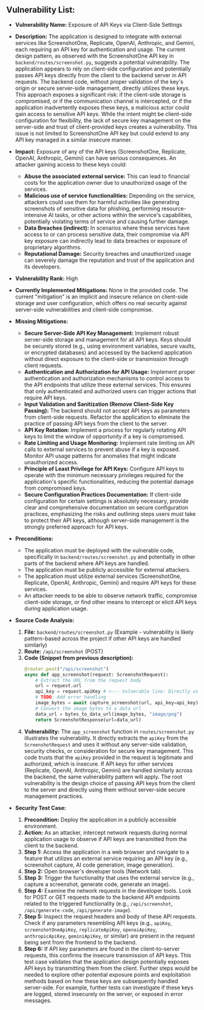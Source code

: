 ## Vulnerability List:

- **Vulnerability Name:** Exposure of API Keys via Client-Side Settings

- **Description:** The application is designed to integrate with external services like ScreenshotOne, Replicate, OpenAI, Anthropic, and Gemini, each requiring an API key for authentication and usage. The current design pattern, as observed with the ScreenshotOne API key in `backend/routes/screenshot.py`, suggests a potential vulnerability. The application appears to rely on client-side configuration and potentially passes API keys directly from the client to the backend server in API requests. The backend code, without proper validation of the key's origin or secure server-side management, directly utilizes these keys. This approach exposes a significant risk: if the client-side storage is compromised, or if the communication channel is intercepted, or if the application inadvertently exposes these keys, a malicious actor could gain access to sensitive API keys. While the intent might be client-side configuration for flexibility, the lack of secure key management on the server-side and trust of client-provided keys creates a vulnerability. This issue is not limited to ScreenshotOne API key but could extend to any API key managed in a similar insecure manner.

- **Impact:**  Exposure of any of the API keys (ScreenshotOne, Replicate, OpenAI, Anthropic, Gemini) can have serious consequences. An attacker gaining access to these keys could:
    - **Abuse the associated external service:**  This can lead to financial costs for the application owner due to unauthorized usage of the services.
    - **Malicious use of service functionalities:** Depending on the service, attackers could use them for harmful activities like generating screenshots of sensitive data for phishing, performing resource-intensive AI tasks, or other actions within the service's capabilities, potentially violating terms of service and causing further damage.
    - **Data Breaches (indirect):** In scenarios where these services have access to or can process sensitive data, their compromise via API key exposure can indirectly lead to data breaches or exposure of proprietary algorithms.
    - **Reputational Damage:** Security breaches and unauthorized usage can severely damage the reputation and trust of the application and its developers.

- **Vulnerability Rank:** High

- **Currently Implemented Mitigations:** None in the provided code. The current "mitigation" is an implicit and insecure reliance on client-side storage and user configuration, which offers no real security against server-side vulnerabilities and client-side compromise.

- **Missing Mitigations:**
    - **Secure Server-Side API Key Management:** Implement robust server-side storage and management for all API keys. Keys should be securely stored (e.g., using environment variables, secure vaults, or encrypted databases) and accessed by the backend application without direct exposure to the client-side or transmission through client requests.
    - **Authentication and Authorization for API Usage:** Implement proper authentication and authorization mechanisms to control access to the API endpoints that utilize these external services. This ensures that only authenticated and authorized users can trigger actions that require API keys.
    - **Input Validation and Sanitization (Remove Client-Side Key Passing):**  The backend should not accept API keys as parameters from client-side requests. Refactor the application to eliminate the practice of passing API keys from the client to the server.
    - **API Key Rotation:** Implement a process for regularly rotating API keys to limit the window of opportunity if a key is compromised.
    - **Rate Limiting and Usage Monitoring:** Implement rate limiting on API calls to external services to prevent abuse if a key is exposed. Monitor API usage patterns for anomalies that might indicate unauthorized access.
    - **Principle of Least Privilege for API Keys:**  Configure API keys to operate with the minimum necessary privileges required for the application's specific functionalities, reducing the potential damage from compromised keys.
    - **Secure Configuration Practices Documentation:** If client-side configuration for certain settings is absolutely necessary, provide clear and comprehensive documentation on secure configuration practices, emphasizing the risks and outlining steps users must take to protect their API keys, although server-side management is the strongly preferred approach for API keys.

- **Preconditions:**
    - The application must be deployed with the vulnerable code, specifically in `backend/routes/screenshot.py` and potentially in other parts of the backend where API keys are handled.
    - The application must be publicly accessible for external attackers.
    - The application must utilize external services (ScreenshotOne, Replicate, OpenAI, Anthropic, Gemini) and require API keys for these services.
    - An attacker needs to be able to observe network traffic, compromise client-side storage, or find other means to intercept or elicit API keys during application usage.

- **Source Code Analysis:**

    1. **File:** `backend/routes/screenshot.py` (Example - vulnerability is likely pattern-based across the project if other API keys are handled similarly)
    2. **Route:** `/api/screenshot` (POST)
    3. **Code (Snippet from previous description):**
       ```python
       @router.post("/api/screenshot")
       async def app_screenshot(request: ScreenshotRequest):
           # Extract the URL from the request body
           url = request.url
           api_key = request.apiKey # <--- Vulnerable line: Directly using apiKey from request
           # TODO: Add error handling
           image_bytes = await capture_screenshot(url, api_key=api_key)
           # Convert the image bytes to a data url
           data_url = bytes_to_data_url(image_bytes, "image/png")
           return ScreenshotResponse(url=data_url)
       ```
    4. **Vulnerability:** The `app_screenshot` function in `routes/screenshot.py` illustrates the vulnerability. It directly extracts the `apiKey` from the `ScreenshotRequest` and uses it without any server-side validation, security checks, or consideration for secure key management. This code trusts that the `apiKey` provided in the request is legitimate and authorized, which is insecure. If API keys for other services (Replicate, OpenAI, Anthropic, Gemini) are handled similarly across the backend, the same vulnerability pattern will apply. The root vulnerability is the design choice of passing API keys from the client to the server and directly using them without server-side secure management practices.

- **Security Test Case:**

    1. **Precondition:** Deploy the application in a publicly accessible environment.
    2. **Action:** As an attacker, intercept network requests during normal application usage to observe if API keys are transmitted from the client to the backend.
    3. **Step 1:** Access the application in a web browser and navigate to a feature that utilizes an external service requiring an API key (e.g., screenshot capture, AI code generation, image generation).
    4. **Step 2:** Open browser's developer tools (Network tab).
    5. **Step 3:** Trigger the functionality that uses the external service (e.g., capture a screenshot, generate code, generate an image).
    6. **Step 4:** Examine the network requests in the developer tools. Look for POST or GET requests made to the backend API endpoints related to the triggered functionality (e.g., `/api/screenshot`, `/api/generate-code`, `/api/generate-image`).
    7. **Step 5:** Inspect the request headers and body of these API requests. Check if any parameters resembling API keys (e.g., `apiKey`, `screenshotOneApiKey`, `replicateApiKey`, `openaiApiKey`, `anthropicApiKey`, `geminiApiKey`, or similar) are present in the request being sent from the frontend to the backend.
    8. **Step 6:** If API key parameters are found in the client-to-server requests, this confirms the insecure transmission of API keys.  This test case validates that the application design potentially exposes API keys by transmitting them from the client. Further steps would be needed to explore other potential exposure points and exploitation methods based on how these keys are subsequently handled server-side. For example, further tests can investigate if these keys are logged, stored insecurely on the server, or exposed in error messages.

